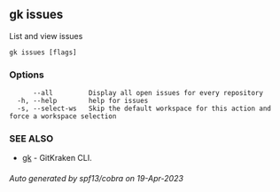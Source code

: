 ## gk issues

List and view issues

```
gk issues [flags]
```

### Options

```
      --all         Display all open issues for every repository
  -h, --help        help for issues
  -s, --select-ws   Skip the default workspace for this action and force a workspace selection
```

### SEE ALSO

* [gk](gk.md)	 - GitKraken CLI.

###### Auto generated by spf13/cobra on 19-Apr-2023
